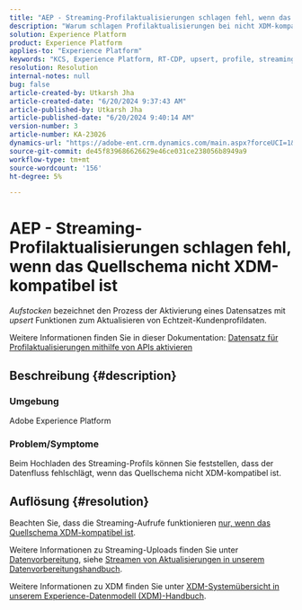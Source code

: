 ```yaml
---
title: "AEP - Streaming-Profilaktualisierungen schlagen fehl, wenn das Quellschema nicht XDM-kompatibel ist"
description: "Warum schlagen Profilaktualisierungen bei nicht XDM-kompatiblen Schemata fehl?"
solution: Experience Platform
product: Experience Platform
applies-to: "Experience Platform"
keywords: "KCS, Experience Platform, RT-CDP, upsert, profile, streaming, XDM, schema"
resolution: Resolution
internal-notes: null
bug: false
article-created-by: Utkarsh Jha
article-created-date: "6/20/2024 9:37:43 AM"
article-published-by: Utkarsh Jha
article-published-date: "6/20/2024 9:40:14 AM"
version-number: 3
article-number: KA-23026
dynamics-url: "https://adobe-ent.crm.dynamics.com/main.aspx?forceUCI=1&pagetype=entityrecord&etn=knowledgearticle&id=36d1a9b9-e82e-ef11-840a-00224809e160"
source-git-commit: de45f839686626629e46ce031ce238056b8949a9
workflow-type: tm+mt
source-wordcount: '156'
ht-degree: 5%

---
```


# AEP - Streaming-Profilaktualisierungen schlagen fehl, wenn das Quellschema nicht XDM-kompatibel ist


*Aufstocken* bezeichnet den Prozess der Aktivierung eines Datensatzes mit *upsert* Funktionen zum Aktualisieren von Echtzeit-Kundenprofildaten.

Weitere Informationen finden Sie in dieser Dokumentation: [Datensatz für Profilaktualisierungen mithilfe von APIs aktivieren](https://experienceleague.adobe.com/docs/experience-platform/catalog/datasets/enable-upsert.html)

## Beschreibung {#description}


### Umgebung

Adobe Experience Platform

### Problem/Symptome

Beim Hochladen des Streaming-Profils können Sie feststellen, dass der Datenfluss fehlschlägt, wenn das Quellschema nicht XDM-kompatibel ist.


## Auflösung {#resolution}


Beachten Sie, dass die Streaming-Aufrufe funktionieren <u>nur, wenn das Quellschema XDM-kompatibel ist</u>.

Weitere Informationen zu Streaming-Uploads finden Sie unter [Datenvorbereitung](https://experienceleague.adobe.com/docs/experience-platform/data-prep/home.html?lang=de), siehe [Streamen von Aktualisierungen in unserem Datenvorbereitungshandbuch](https://experienceleague.adobe.com/docs/experience-platform/data-prep/upserts.html).

Weitere Informationen zu XDM finden Sie unter [XDM-Systemübersicht in unserem Experience-Datenmodell (XDM)-Handbuch](https://experienceleague.adobe.com/docs/experience-platform/xdm/home.html?lang=de).
